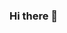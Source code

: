 ### Hi there 👋

<!--
**kamisch/kamisch** is a ✨ _special_ ✨ repository because its `README.md` (this file) appears on your GitHub profile.

- 🔭 I’m currently working at Cisco 
- 🌱 I’m currently learning AWS
- 📫 How to reach me: [linkedin](https://www.linkedin.com/in/chase-chengtao-wang)

[https://rushter.com/counter.svg]
-->

